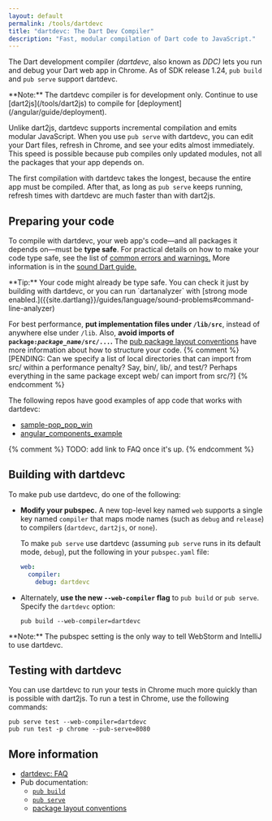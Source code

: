 ```yaml
---
layout: default
permalink: /tools/dartdevc
title: "dartdevc: The Dart Dev Compiler"
description: "Fast, modular compilation of Dart code to JavaScript."
---
```


The Dart development compiler _(dartdevc_, also known as _DDC)_
lets you run and debug your Dart web app in Chrome.
As of SDK release 1.24,
`pub build` and `pub serve` support dartdevc.

<aside class="alert alert-info" markdown="1">
**Note:**
The dartdevc compiler is for development only.
Continue to use [dart2js](/tools/dart2js)
to compile for [deployment](/angular/guide/deployment).
</aside>

Unlike dart2js,
dartdevc supports incremental compilation and emits modular JavaScript.
When you use `pub serve` with dartdevc,
you can edit your Dart files,
refresh in Chrome,
and see your edits almost immediately.
This speed is possible because pub compiles only updated modules,
not all the packages that your app depends on.

The first compilation with dartdevc takes the longest,
because the entire app must be compiled.
After that, as long as `pub serve` keeps running,
refresh times with dartdevc are much faster than with dart2js.


## Preparing your code

To compile with dartdevc, your web app's code—and
all packages it depends on—must be **type safe**.
For practical details on how to make your code type safe, see the list of
[common errors and warnings.]({{site.dartlang}}/guides/language/sound-problems#common-errors-and-warnings)
More information is in the
[sound Dart guide.]({{site.dartlang}}/guides/language/sound-dart)

<aside class="alert alert-info" markdown="1">
**Tip:**
Your code might already be type safe.
You can check it just by building with dartdevc, or you can run
`dartanalyzer` with [strong mode enabled.]({{site.dartlang}}/guides/language/sound-problems#command-line-analyzer)
</aside>

For best performance, **put implementation files under `/lib/src`**,
instead of anywhere else under `/lib`.
Also, **avoid imports of <code>package:<em>package_name</em>/src/...</code>.**
The
[pub package layout conventions]({{site.dartlang}}/tools/pub/package-layout)
have more information about how to structure your code.
{% comment %}
[PENDING: Can we specify a list of local directories that can import from src/
within a performance penalty?
Say, bin/, lib/, and test/?
Perhaps everything in the same package except web/ can import from src/?]
{% endcomment %}

The following repos have good examples of app code that works with dartdevc:

* [sample-pop_pop_win](https://github.com/dart-lang/sample-pop_pop_win)
* [angular_components_example](https://github.com/dart-lang/angular_components_example)

{% comment %}
TODO: add link to FAQ once it's up.
{% endcomment %}


## Building with dartdevc

To make pub use dartdevc, do one of the following:

* **Modify your pubspec.** A new top-level key named `web` supports a
  single key named `compiler` that maps mode names
  (such as `debug` and `release`) to compilers (`dartdevc`, `dart2js`, or `none`).

  To make `pub serve` use dartdevc
  (assuming `pub serve` runs in its default mode, `debug`),
  put the following in your `pubspec.yaml` file:

  ```yaml
  web:
    compiler:
      debug: dartdevc
  ```

* Alternately, **use the new `--web-compiler` flag** to `pub build` or `pub serve`.
  Specify the `dartdevc` option:

  ```
  pub build --web-compiler=dartdevc
  ```

<aside class="alert alert-info" markdown="1">
**Note:**
The pubspec setting is the only way to tell WebStorm and IntelliJ
to use dartdevc.
</aside>

## Testing with dartdevc

You can use dartdevc to run your tests in Chrome much more
quickly than is possible with dart2js.
To run a test in Chrome, use the following commands:

```
pub serve test --web-compiler=dartdevc
pub run test -p chrome --pub-serve=8080
```


## More information

* [dartdevc: FAQ](/tools/dartdevc/faq)
* Pub documentation:
  * [`pub build`](/tools/pub/pub-build)
  * [`pub serve`](/tools/pub/pub-serve)
  * [package layout conventions]({{site.dartlang}}/tools/pub/package-layout)
